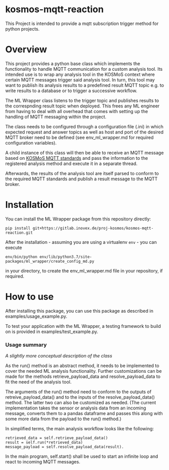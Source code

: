 # kosmos-mqtt-reaction

This Project is intended to provide a mqtt subscription trigger method for python projects.


# Overview
This project provides a python base class which implements the functionality
to handle MQTT communication for a custom analysis tool.
Its intended use is to wrap any analysis tool in the KOSMoS context where certain MQTT messages trigger said analysis tool. In turn, this tool may want to publish its analysis results to a predefined result MQTT topic e.g. to write results to a database or to trigger a successive workflow.

The ML Wrapper class listens to the trigger topic and publishes results to the correspnding result topic when deployed. This frees any ML engineer from having to deal with all overhead that comes with setting up the handling of MQTT messaging within the project.

The class needs to be configured through a configuration file (.ini) in which
expected request and answer topics as well as host and port of the desired MQTT broker need to be defined (see env_ml_wrapper.md for required configuration variables).

A child instance of this class will then be able to receive an MQTT message based on [KOSMoS MQTT standards](https://confluence.inovex.de/display/KOSMOS/MQTT) and pass the information to the registered analysis method and execute it in a separate thread.

Afterwards, the results of the analysis tool are itself parsed to conform to the required MQTT standards and publish a result message to the MQTT broker.

# Installation
You can install the ML Wrapper package from this repository directly:

```
pip install git+https://gitlab.inovex.de/proj-kosmos/kosmos-mqtt-reaction.git
```
After the installation - assuming you are using a virtualenv `env` - you can execute 
```
env/bin/python env/lib/python3.7/site-packages/ml_wrapper/create_config_md.py
```
in your directory, to create the env_ml_wrapper.md file in your repository, if required.
    

# How to use
After installing this package, you can use this package as described in examples/usage_example.py.

To test your application with the ML Wrapper, a testing framework to build on is provided in examples/test_example.py.

### Usage summary
*A slightly more conceptual description of the class*

As the run() method is an abstract method, it needs to be implemented to cover the needed ML analysis functionality.
Further customizations can be made for the methods retrieve_payload_data and resolve_payload_data to fit the need of the analysis tool.

The arguments of the run() method need to conform
to the outputs of retreive_payload_data() and to the inputs
of the resolve_payload_data() method.
The latter two can also be customized as needed.
(The current implementation takes the sensor or analysis data from an
incoming message, converts them to a pandas dataframe and passes this along with some more data from the payload to the run() method.)

In simplified terms, the main analysis workflow looks like the following:

    retrieved_data = self.retrieve_payload_data()
    result = self.run(*retrieved_data)
    message_payload = self.resolve_payload_data(result).

In the main program, self.start() shall be used to start an
infinite loop and react to incoming MQTT messages.

